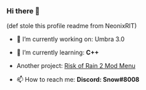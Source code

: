 ### Hi there 👋

(def stole this profile readme from NeonixRIT)


<ul>
<li><p>🔭 I’m currently working on: Umbra 3.0</p>
</li>
<li><p>🌱 I’m currently learning: <strong>C++</strong></p> 
</li>
<li><p>Another project: <a href="https://github.com/Aquatic-Labs/Umbra-Mod-Menu">Risk of Rain 2 Mod Menu</a></p>
</li>
<li><p>📫 How to reach me: <strong>Discord: Snow#8008</strong></p>
</li>


